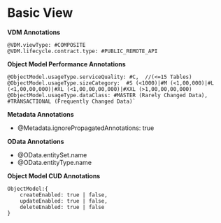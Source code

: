 # Basic View
**VDM Annotations**
```
@VDM.viewType: #COMPOSITE
@VDM.lifecycle.contract.type: #PUBLIC_REMOTE_API
```

**Object Model  Performance Annotations**
```
@ObjectModel.usageType.serviceQuality: #C,  //(<=15 Tables)
@ObjectModel.usageType.sizeCategory:  #S (<1000)|#M (<1,00,000)|#L (<1,00,00,000)|#XL (<1,00,00,00,000)|#XXL (>1,00,00,00,000)
@ObjectModel.usageType.dataClass: #MASTER (Rarely Changed Data), #TRANSACTIONAL (Frequently Changed Data)`
```

**Metadata Annotations**
- @Metadata.ignorePropagatedAnnotations: true

**OData Annotations**
- @OData.entitySet.name
- @OData.entityType.name

**Object Model CUD Annotations**
```
ObjectModel:{
    createEnabled: true | false, 
    updateEnabled: true | false, 
    deleteEnabled: true | false
}
```
